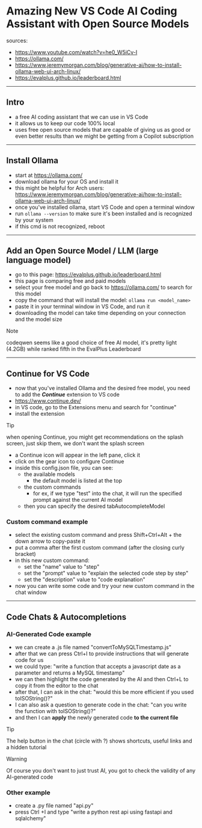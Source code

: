 # Amazing New VS Code AI Coding Assistant with Open Source Models

sources: 
- https://www.youtube.com/watch?v=he0_W5iCv-I
- https://ollama.com/
- https://www.jeremymorgan.com/blog/generative-ai/how-to-install-ollama-web-ui-arch-linux/
- https://evalplus.github.io/leaderboard.html

---

## Intro

- a free AI coding assistant that we can use in VS Code
- it allows us to keep our code 100% local
- uses free open source models that are capable of giving us as good or even better results than we might be getting from a Copilot subscription

---

## Install Ollama

- start at https://ollama.com/
- download ollama for your OS and install it
- this might be helpful for Arch users: https://www.jeremymorgan.com/blog/generative-ai/how-to-install-ollama-web-ui-arch-linux/
- once you've installed ollama, start VS Code and open a terminal window
- run `ollama --version` to make sure it's been installed and is recognized by your system
- if this cmd is not recognized, reboot

---

## Add an Open Source Model / LLM (large language model)

- go to this page: https://evalplus.github.io/leaderboard.html
- this page is comparing free and paid models
- select your free model and go back to https://ollama.com/ to search for this model
- copy the command that will install the model: `ollama run <model_name>`
- paste it in your terminal window in VS Code, and run it
- downloading the model can take time depending on your connection and the model size

>[!note]
>codeqwen seems like a good choice of free AI model, it's pretty light (4.2GB) while ranked fifth in the EvalPlus Leaderboard
---

## Continue for VS Code

- now that you've installed Ollama and the desired free model, you need to add the ***Continue*** extension to VS code
- https://www.continue.dev/
- in VS code, go to the Extensions menu and search for "continue"
- install the extension

>[!tip]
>when opening Continue, you might get recommendations on the splash screen, just skip them, we don't want the splash screen

- a Continue icon will appear in the left pane, click it
- click on the gear icon to configure Continue
- inside this config.json file, you can see:
  - the available models
    - the default model is listed at the top
  - the custom commands
    - for ex, if we type "test" into the chat, it will run the specified prompt against the current AI model
  - then you can specify the desired tabAutocompleteModel

### Custom command example

- select the existing custom command and press Shift+Ctrl+Alt + the down arrow to copy-paste it
- put a comma after the first custom command (after the closing curly bracket)
- in this new custom command:
  - set the "name" value to "step"
  - set the "prompt" value to "explain the selected code step by step"
  - set the "description" value to "code explanation"
- now you can write some code and try your new custom command in the chat window

---

## Code Chats & Autocompletions

### AI-Generated Code example

- we can create a .js file named "convertToMySQLTimestamp.js"
- after that we can press Ctrl+I to provide instructions that will generate code for us
- we could type: "write a function that accepts a javascript date as a parameter and returns a MySQL timestamp"
- we can then highlight the code generated by the AI and then Ctrl+L to copy it from the editor to the chat
- after that, I can ask in the chat: "would this be more efficient if you used toISOString()?"
- I can also ask a question to generate code in the chat: "can you write the function with toISOString()?"
- and then I can **apply** the newly generated code **to the current file**

>[!tip]
>The help button in the chat (circle with ?) shows shortcuts, useful links and a hidden tutorial

>[!warning]
>Of course you don't want to just trust AI, you got to check the validity of any AI-generated code

### Other example

- create a .py file named "api.py" 
- press Ctrl +I and type "write a python rest api using fastapi and sqlalchemy"

